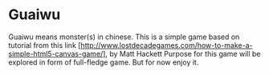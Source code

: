 Guaiwu
======
Guaiwu means monster(s) in chinese. 
This is a simple game based on tutorial from this link [http://www.lostdecadegames.com/how-to-make-a-simple-html5-canvas-game/], by Matt Hackett
Purpose for this game will be explored in form of full-fledge game. But for now enjoy it.
